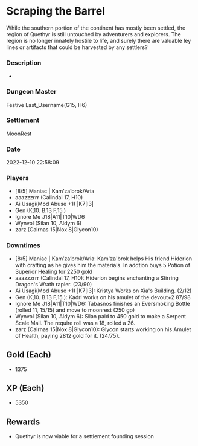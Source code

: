 # Scraping the Barrel
While the southern portion of the continent has mostly been settled, the region of Quethyr is still untouched by adventurers and explorers. The region is no longer innately hostile to life, and surely there are valuable ley lines or artifacts that could be harvested by any settlers?
### Description
-
### Dungeon Master
Festive Last_Username(G15, H6)
### Settlement
MoonRest
### Date
2022-12-10 22:58:09
### Players
* [8/5] Maniac | Kam’za’brok/Aria
* aaazzzrrr (Calindal 17, H10)
* Ai Usagi(Mod Abuse +1) |K7|I3|
* Gen (K,10. B.13 F,15.)
* Ignore Me J18|A11|T10|WD6
* Wynvol (Silan 10, Aldym 6)
* zarz (Cairnas 15|Nox 8|Glycon10)
### Downtimes
* [8/5] Maniac | Kam’za’brok/Aria: Kam'za'brok helps His friend Hiderion with crafting as he gives him the materials. In addtion buys 5 Potion of Superior Healing for 2250 gold
* aaazzzrrr (Calindal 17, H10): Hiderion begins enchanting a Stirring Dragon's Wrath rapier. (23/90)
* Ai Usagi(Mod Abuse +1) |K7|I3|: Kristya Works on Xia's Building. (2/12)
* Gen (K,10. B.13 F,15.): Kadri works on his amulet of the devout+2  87/98
* Ignore Me J18|A11|T10|WD6: Tabasnos finishes an Eversmoking Bottle (rolled 11, 15/15) and move to moonrest (250 gp)
* Wynvol (Silan 10, Aldym 6): Silan paid to 450 gold to make a Serpent Scale Mail. The require roll was a 18, rolled a 26.
* zarz (Cairnas 15|Nox 8|Glycon10): Glycon starts working on his Amulet of Health, paying 2812 gold for it. (24/75).
## Gold (Each)
* 1375
## XP (Each)
* 5350
## Rewards
* Quethyr is now viable for a settlement founding session